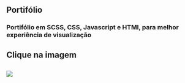 ## Portifólio
<h3>Portifólio em SCSS, CSS, Javascript e HTMl, para melhor experiência de visualização<h3>
<h2>Clique na imagem<h2>
<a href="https://perfilproject.github.io/visualblack/" target="_blank"><img src="https://user-images.githubusercontent.com/118356594/213944667-f37b6057-d139-44f7-8397-7559331fc1e2.jpg" /></a>

